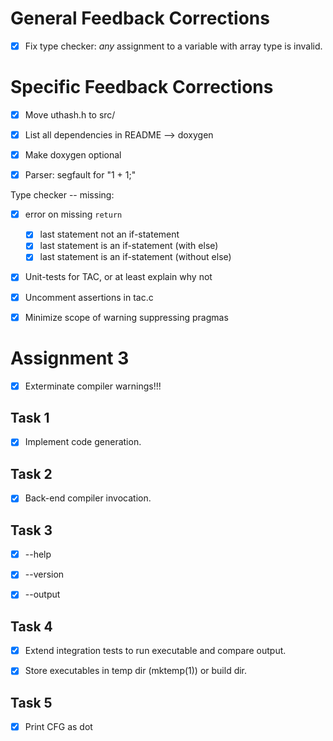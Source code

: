 # General Feedback Corrections

- [x] Fix type checker: *any* assignment to a variable with array type is invalid.

# Specific Feedback Corrections

- [x] Move uthash.h to src/

- [x] List all dependencies in README --> doxygen

- [x] Make doxygen optional

- [x] Parser: segfault for "1 + 1;"

Type checker -- missing:

- [x] error on missing `return`
    - [x] last statement not an if-statement
    - [x] last statement is an if-statement (with else)
    - [x] last statement is an if-statement (without else)

- [x] Unit-tests for TAC, or at least explain why not

- [x] Uncomment assertions in tac.c

- [x] Minimize scope of warning suppressing pragmas

# Assignment 3

- [x] Exterminate compiler warnings!!!

## Task 1

- [x] Implement code generation.

## Task 2

- [x] Back-end compiler invocation.

## Task 3

- [x] --help

- [x] --version

- [x] --output

## Task 4

- [x] Extend integration tests to run executable and compare output.

- [x] Store executables in temp dir (mktemp(1)) or build dir.


## Task 5

- [x] Print CFG as dot